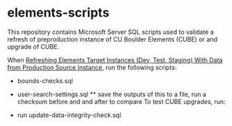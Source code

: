 # elements-scripts

This repository contains Microsoft Server SQL scripts used to validate a refresh of preproduction instance of CU Boulder Elements (CUBE) or and upgrade of CUBE.

When  [Refreshing Elements Target Instances (Dev, Test, Staging) With Data from Production Source Instance](https://wush.net/trac/fis/wiki/RefreshingElementsWithProductionData), run the following scripts:

  * bounds-checks.sql
  * user-search-settings.sql
    ** save the outputs of this to a file, run a checksum before and and after to compare
To test CUBE upgrades, run:

  * run update-data-integrity-check.sql
